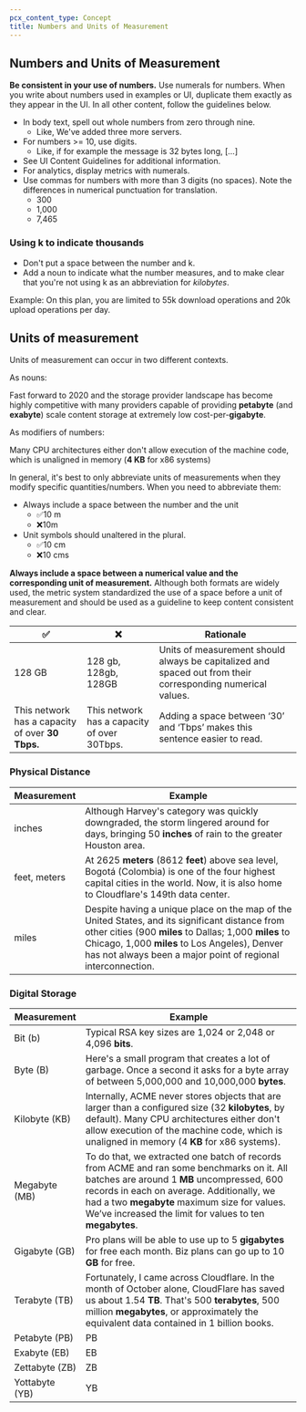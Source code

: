 ```yaml
---
pcx_content_type: Concept
title: Numbers and Units of Measurement
---
```


## Numbers and Units of Measurement

**Be consistent in your use of numbers.** Use numerals for numbers. When you write about numbers used in examples or UI, duplicate them exactly as they appear in the UI. In all other content, follow the guidelines below.

+ In body text, spell out whole numbers from zero through nine.
    + Like, We've added three more servers.
+ For numbers >= 10, use digits.
    + Like, if for example the message is 32 bytes long, [...]
+ See UI Content Guidelines for additional information.
+ For analytics, display metrics with numerals.
+ Use commas for numbers with more than 3 digits (no spaces). Note the differences in numerical punctuation for translation.
    + 300
    + 1,000
    + 7,465

### Using k to indicate thousands

+ Don't put a space between the number and k.
+ Add a noun to indicate what the number measures, and to make clear that you're not using k as an abbreviation for *kilobytes*.

Example: On this plan, you are limited to 55k download operations and 20k upload operations per day.

## Units of measurement

Units of measurement can occur in two different contexts.

As nouns: 

Fast forward to 2020 and the storage provider landscape has become highly competitive with many providers capable of providing **petabyte** (and **exabyte**) scale content storage at extremely low cost-per-**gigabyte**. 	

As modifiers of numbers: 

Many CPU architectures either don't allow execution of the machine code, which is unaligned in memory (**4 KB** for x86 systems)

In general, it's best to only abbreviate units of measurements when they modify specific quantities/numbers. When you need to abbreviate them:

+ Always include a space between the number and the unit
    + ✅10 m
    + ❌10m
+ Unit symbols should unaltered in the plural.
    + ✅10 cm
    + ❌10 cms


**Always include a space between a numerical value and the corresponding unit of measurement.** Although both formats are widely used, the metric system standardized the use of a space before a unit of measurement and should be used as a guideline to keep content consistent and clear.


|✅|❌|Rationale|
|---|---|---|
|128 GB|128 gb, 128gb, 128GB|Units of measurement should always be capitalized and spaced out from their corresponding numerical values.|
|This network has a capacity of over **30 Tbps.**|This network has a capacity of over 30Tbps.|Adding a space between ‘30’ and ‘Tbps’ makes this sentence easier to read.|

### Physical Distance

|Measurement|Example|
|---|---|
|inches|Although Harvey's category was quickly downgraded, the storm lingered around for days, bringing 50 **inches** of rain to the greater Houston area.|
|feet, meters|At 2625 **meters** (8612 **feet**) above sea level, Bogotá (Colombia) is one of the four highest capital cities in the world. Now, it is also home to Cloudflare's 149th data center.|
|miles|Despite having a unique place on the map of the United States, and its significant distance from other cities (900 **miles** to Dallas; 1,000 **miles** to Chicago, 1,000 **miles** to Los Angeles), Denver has not always been a major point of regional interconnection.|

### Digital Storage

|Measurement|Example|
|---|---|
|Bit (b)|Typical RSA key sizes are 1,024 or 2,048 or 4,096 **bits**.|
|Byte (B)|Here's a small program that creates a lot of garbage. Once a second it asks for a byte array of between 5,000,000 and 10,000,000 **bytes**.|
|Kilobyte (KB)|Internally, ACME never stores objects that are larger than a configured size (32 **kilobytes**, by default). Many CPU architectures either don't allow execution of the machine code, which is unaligned in memory (4 **KB** for x86 systems).|
|Megabyte (MB)|To do that, we extracted one batch of records from ACME and ran some benchmarks on it. All batches are around 1 **MB** uncompressed, 600 records in each on average. Additionally, we had a two **megabyte** maximum size for values. We’ve increased the limit for values to ten **megabytes**.|
|Gigabyte (GB)|Pro plans will be able to use up to 5 **gigabytes** for free each month. Biz plans can go up to 10 **GB** for free.|
|Terabyte (TB)|Fortunately, I came across Cloudflare. In the month of October alone, CloudFlare has saved us about 1.54 **TB**. That's 500 **terabytes**, 500 million **megabytes**, or approximately the equivalent data contained in 1 billion books.|
|Petabyte (PB)| PB|
|Exabyte (EB)| EB|
|Zettabyte (ZB)| ZB|
|Yottabyte (YB)| YB|